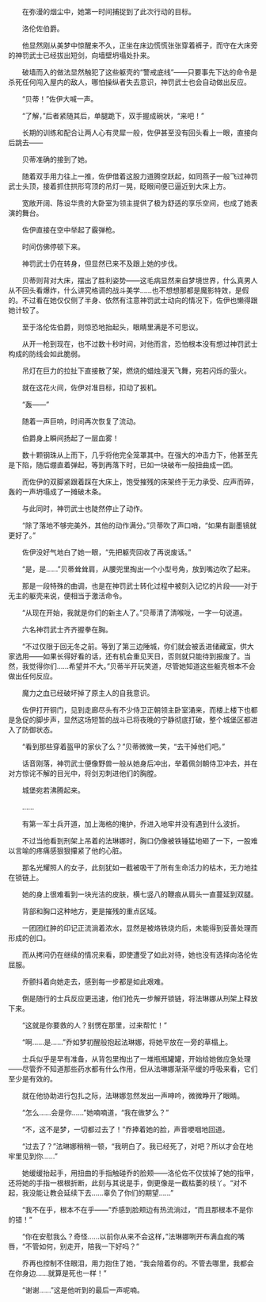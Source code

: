 　　在弥漫的烟尘中，她第一时间捕捉到了此次行动的目标。

　　洛伦佐伯爵。

　　他显然刚从美梦中惊醒来不久，正坐在床边慌慌张张穿着裤子，而守在大床旁的神罚武士已经拔出短剑，向墙壁坍塌处扑来。

　　破墙而入的做法显然触犯了这些躯壳的“警戒底线”——只要事先下达的命令是杀死任何闯入屋内的敌人，哪怕操纵者失去意识，神罚武士也会自动做出反应。

　　“贝蒂！”佐伊大喊一声。

　　“了解，”后者紧随其后，单腿跪下，双手握成碗状，“来吧！”

　　长期的训练和配合让两人心有灵犀一般，佐伊甚至没有回头看上一眼，直接向后跳去——

　　贝蒂准确的接到了她。

　　随着双手用力往上一推，佐伊借着这股力道腾空跃起，如同燕子一般飞过神罚武士头顶，接着抓住拱形穹顶的吊灯一晃，眨眼间便已逼近到大床上方。

　　宽敞开阔、陈设华贵的大卧室为领主提供了极为舒适的享乐空间，也成了她表演的舞台。

　　佐伊直接在空中举起了霰弹枪。

　　时间仿佛停顿下来。

　　神罚武士仍在转身，但显然已来不及跟上她的步伐。

　　贝蒂则背对大床，摆出了胜利姿势——这毛病显然来自梦境世界，什么真男人从不回头看爆炸，什么讲究格调的战斗美学……也不想想那都是魔影特效，是假的。不过看在她仅仅侧了半身、依然有注意神罚武士动向的情况下，佐伊也懒得跟她计较了。

　　至于洛伦佐伯爵，则惊恐地抬起头，眼睛里满是不可思议。

　　从开一枪到现在，也不过数十秒时间，对他而言，恐怕根本没有想过神罚武士构成的防线会如此脆弱。

　　吊灯在巨力的拉扯下直接散了架，燃烧的蜡烛漫天飞舞，宛若闪烁的萤火。

　　就在这花火间，佐伊对准目标，扣动了扳机。

　　“轰——”

　　随着一声巨响，时间再次恢复了流动。

　　伯爵身上瞬间扬起了一层血雾！

　　数十颗钢珠从上而下，几乎将他完全笼罩其中。在强大的冲击力下，他甚至先是下陷，随后绷直着弹起，等到再落下时，已如一块破布一般扭曲成一团。

　　而佐伊的双脚紧跟着踩在大床上，饱受摧残的床架终于无力承受、应声而碎，轰的一声坍塌成了一摊破木条。

　　与此同时，神罚武士也陡然停止了动作。

　　“除了落地不够完美外，其他的动作满分。”贝蒂吹了声口哨，“如果有副墨镜就更好了。”

　　佐伊没好气地白了她一眼，“先把躯壳回收了再说废话。”

　　“是，是……”贝蒂耸耸肩，从腰兜里掏出一个小型号角，放到嘴边吹了起来。

　　那是一段特殊的曲调，也是在神罚武士转化过程中被刻入记忆的片段——对于无主的躯壳来说，便相当于激活命令。

　　“从现在开始，我就是你们的新主人了。”贝蒂清了清喉咙，一字一句说道。

　　六名神罚武士齐齐握拳在胸。

　　“不过仅限于回无冬之前。等到了第三边陲城，你们就会被丢进储藏室，供大家选用——如果长得好看的话，还有机会重见天日，否则就只能待到报废了。当然，我觉得你们……希望并不大。”贝蒂半开玩笑道，尽管她知道这些躯壳根本不会做出任何反应。

　　魔力之血已经破坏掉了原主人的自我意识。

　　佐伊打开铜门，见到走廊尽头有不少侍卫正朝领主卧室涌来，而楼上楼下也都是急促的脚步声，显然这场短暂的战斗已将夜晚的宁静彻底打破，整个城堡区都进入了防御状态。

　　“看到那些穿着盔甲的家伙了么？”贝蒂微微一笑，“去干掉他们吧。”

　　话音刚落，神罚武士便像野兽一般从她身后冲出，举着佩剑朝侍卫冲去，并在对方惊诧不解的目光中，将剑刃刺进他们的胸膛。

　　城堡宛若沸腾起来。

　　……

　　有第一军士兵开道，加上海格的掩护，乔进入地牢并没有遇到什么波折。

　　不过当他看到刑架上吊着的法琳娜时，胸口仍像被铁锤猛地砸了一下，一股难以言喻的疼痛感狠狠攥紧了他的心脏。

　　那名光耀照人的女子，此刻犹如一截被吸干了所有生命活力的枯木，无力地挂在锁链上。

　　她的身上很难看到一块光洁的皮肤，横七竖八的鞭痕从肩头一直蔓延到双腿。

　　背部和胸口这种地方，更是摧残的重点区域。

　　一团团红肿的印记正流淌着浓水，显然是被烙铁烧灼后，未能得到妥善处理而形成的创口。

　　而从拷问仍在继续的情况来看，即使遭受了如此对待，她也没有选择向洛伦佐屈服。

　　乔颤抖着向她走去，感到每一步都是如此艰难。

　　倒是随行的士兵反应更迅速，他们抢先一步解开锁链，将法琳娜从刑架上释放下来。

　　“这就是你要救的人？别愣在那里，过来帮忙！”

　　“啊……是……”乔如梦初醒般抱起法琳娜，将她平放在一旁的草榻上。

　　士兵似乎是早有准备，从背包里掏出了一堆瓶瓶罐罐，开始给她做应急处理——尽管乔不知道那些药水都有什么作用，但从法琳娜渐渐平缓的呼吸来看，它们至少是有效的。

　　就在他协助进行包扎之际，法琳娜忽然发出一声呻吟，微微睁开了眼睛。

　　“怎么……会是你……”她喃喃道，“我在做梦么？”

　　“不，这不是梦，一切都过去了！”乔捧着她的脸，声音哽咽地回道。

　　“过去了？”法琳娜稍稍一顿，“我明白了。我已经死了，对吧？所以才会在地牢里见到你……”

　　她缓缓抬起手，用扭曲的手指触碰乔的脸颊——洛伦佐不仅拔掉了她的指甲，还将她的手指一根根折断，此刻与其说是手，倒更像是一截枯萎的枝丫。“对不起，我没能让教会延续下去……辜负了你们的期望……”

　　“我不在乎，根本不在乎——”乔感到脸颊边有热流淌过，“而且那根本不是你的错！”

　　“你在安慰我么？奇怪……以前你从来不会这样，”法琳娜咧开布满血痂的嘴唇，“不管如何，别走开，陪我一下好吗？”

　　乔再也控制不住眼泪，用力抱住了她，“我会陪着你的。不管去哪里，我都会在你身边……就算是死也一样！”

　　“谢谢……”这是他听到的最后一声呢喃。
